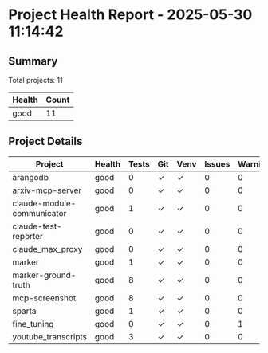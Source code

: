# Project Health Report - 2025-05-30 11:14:42

## Summary

Total projects: 11

| Health | Count |
|--------|-------|
| good | 11 |

## Project Details

| Project | Health | Tests | Git | Venv | Issues | Warnings |
|---------|--------|-------|-----|------|--------|----------|
| arangodb | good | 0 | ✓ | ✓ | 0 | 0 |
| arxiv-mcp-server | good | 0 | ✓ | ✓ | 0 | 0 |
| claude-module-communicator | good | 1 | ✓ | ✓ | 0 | 0 |
| claude-test-reporter | good | 0 | ✓ | ✓ | 0 | 0 |
| claude_max_proxy | good | 0 | ✓ | ✓ | 0 | 0 |
| marker | good | 1 | ✓ | ✓ | 0 | 0 |
| marker-ground-truth | good | 8 | ✓ | ✓ | 0 | 0 |
| mcp-screenshot | good | 8 | ✓ | ✓ | 0 | 0 |
| sparta | good | 1 | ✓ | ✓ | 0 | 0 |
| fine_tuning | good | 0 | ✓ | ✓ | 0 | 1 |
| youtube_transcripts | good | 3 | ✓ | ✓ | 0 | 0 |

